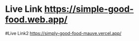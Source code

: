 # Live Link https://simple-good-food.web.app/
#Live Link2 https://simply-good-food-mauve.vercel.app/
